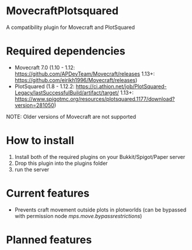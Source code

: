 # MovecraftPlotsquared
A compatibility plugin for Movecraft and PlotSquared

# Required dependencies
- Movecraft 7.0 (1.10 - 1.12: https://github.com/APDevTeam/Movecraft/releases 1.13+: https://github.com/eirikh1996/Movecraft/releases)
- PlotSquared (1.8 - 1.12.2: https://ci.athion.net/job/PlotSquared-Legacy/lastSuccessfulBuild/artifact/target/ 1.13+: https://www.spigotmc.org/resources/plotsquared.1177/download?version=281050)

NOTE: Older versions of Movecraft are not supported

# How to install
1. Install both of the required plugins on your Bukkit/Spigot/Paper server
2. Drop this plugin into the plugins folder
3. run the server

# Current features
- Prevents craft movement outside plots in plotworlds (can be bypassed with permission node *mps.move.bypassrestrictions*)

# Planned features
